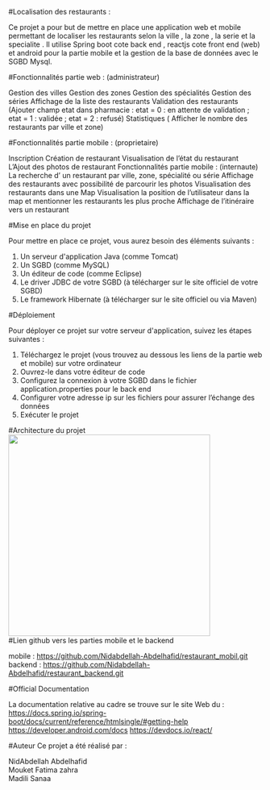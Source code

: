 #Localisation des restaurants :

Ce projet a pour but de mettre en place une application web et mobile  permettant de localiser les restaurants selon la ville , la zone , la serie et la specialite  . Il utilise Spring boot    cote back end , reactjs cote front end  (web) et android pour la partie mobile  et  la gestion de la base de données avec le  SGBD Mysql.

#Fonctionnalités partie web : (administrateur)

Gestion des villes 
Gestion des zones 
Gestion des spécialités 
Gestion des séries 
Affichage de la liste des restaurants 
Validation des restaurants (Ajouter champ etat dans pharmacie : etat = 0 : en attente de validation ; etat = 1 : validée ; etat = 2 : refusé) 
Statistiques ( Afficher le nombre des restaurants par ville et zone)

#Fonctionnalités partie mobile :  (proprietaire)

Inscription 
Création de restaurant 
Visualisation de  l’état du restaurant 
L’Ajout des photos de restaurant
Fonctionnalités partie mobile : (internaute)
La recherche d’ un restaurant par ville, zone, spécialité ou série 
Affichage des restaurants avec possibilité de parcourir les photos 
Visualisation des restaurants dans une Map 
Visualisation la position de l’utilisateur dans la map et mentionner les restaurants les plus proche 
Affichage de l’itinéraire vers un restaurant

#Mise en place du projet

Pour mettre en place ce projet, vous aurez besoin des éléments suivants :
1.	Un serveur d'application Java (comme Tomcat)
2.	Un SGBD (comme MySQL)
3.	Un éditeur de code (comme Eclipse)
4.	Le driver JDBC de votre SGBD (à télécharger sur le site officiel de votre SGBD)
5.	Le framework Hibernate (à télécharger sur le site officiel ou via Maven)

#Déploiement

Pour déployer ce projet sur votre serveur d'application, suivez les étapes suivantes :
1.	Téléchargez le projet (vous trouvez au dessous les liens de la partie web et mobile) sur votre ordinateur
2.	Ouvrez-le dans votre éditeur de code
3.	Configurez la connexion à votre SGBD dans le fichier application.properties pour le back end
4.	Configurer votre adresse ip sur les fichiers pour assurer l’échange des données
5.	Exécuter le projet

#Architecture du projet<br>
<img src="https://user-images.githubusercontent.com/101591557/211172347-79f714be-e619-4090-ac21-0b312c986e06.png" width="400" hieght="500"/>
<br>#Lien github vers les parties mobile et le backend

mobile : https://github.com/Nidabdellah-Abdelhafid/restaurant_mobil.git
backend : https://github.com/Nidabdellah-Abdelhafid/restaurant_backend.git

#Official Documentation

La documentation relative au cadre se trouve sur le site Web du :
https://docs.spring.io/spring-boot/docs/current/reference/htmlsingle/#getting-help
https://developer.android.com/docs
https://devdocs.io/react/

#Auteur
Ce projet a été réalisé par :

NidAbdellah Abdelhafid<br>
Mouket Fatima zahra <br>
Madili Sanaa
